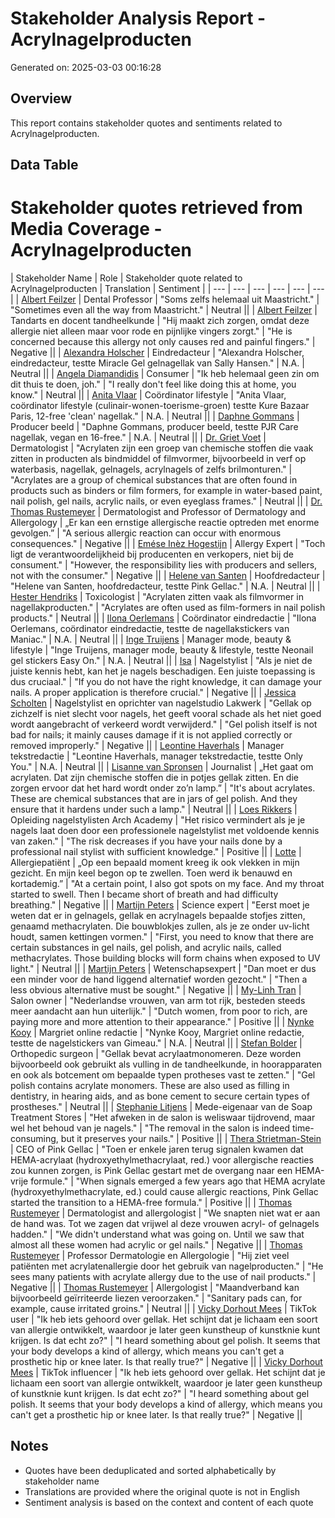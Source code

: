 # Stakeholder Analysis Report - Acrylnagelproducten
Generated on: 2025-03-03 00:16:28

## Overview
This report contains stakeholder quotes and sentiments related to Acrylnagelproducten.

## Data Table
# Stakeholder quotes retrieved from Media Coverage - Acrylnagelproducten
| Stakeholder Name | Role | Stakeholder quote related to Acrylnagelproducten | Translation | Sentiment |
| --- | --- | --- | --- | --- | --- |
| [Albert Feilzer](https://advance.lexis.com/api/document?collection=news&id=urn:contentItem:6DJ0-XVD1-DYRY-X2Y6-00000-00&context=1519360) | Dental Professor | "Soms zelfs helemaal uit Maastricht." | "Sometimes even all the way from Maastricht." | Neutral || 
| [Albert Feilzer](https://advance.lexis.com/api/document?collection=news&id=urn:contentItem:6DYC-JN23-RSR8-R2X0-00000-00&context=1519360) | Tandarts en docent tandheelkunde | "Hij maakt zich zorgen, omdat deze allergie niet alleen maar voor rode en pijnlijke vingers zorgt." | "He is concerned because this allergy not only causes red and painful fingers." | Negative || 
| [Alexandra Holscher](https://advance.lexis.com/api/document?collection=news&id=urn:contentItem:6DYC-W9T3-RSRJ-F55B-00000-00&context=1519360) | Eindredacteur | "Alexandra Holscher, eindredacteur, testte Miracle Gel gelnagellak van Sally Hansen." | N.A. | Neutral || 
| [Angela Diamandidis](https://advance.lexis.com/api/document?collection=news&id=urn:contentItem:6D9N-74N1-JBNH-J1J4-00000-00&context=1519360) | Consumer | "Ik heb helemaal geen zin om dit thuis te doen, joh." | "I really don't feel like doing this at home, you know." | Neutral || 
| [Anita Vlaar](https://advance.lexis.com/api/document?collection=news&id=urn:contentItem:6DYC-W9T3-RSRJ-F55B-00000-00&context=1519360) | Coördinator lifestyle | "Anita Vlaar, coördinator lifestyle (culinair-wonen-toerisme-groen) testte Kure Bazaar Paris, 12-free 'clean' nagellak." | N.A. | Neutral || 
| [Daphne Gommans](https://advance.lexis.com/api/document?collection=news&id=urn:contentItem:6DYC-W9T3-RSRJ-F55B-00000-00&context=1519360) | Producer beeld | "Daphne Gommans, producer beeld, testte PJR Care nagellak, vegan en 16-free." | N.A. | Neutral || 
| [Dr. Griet Voet](https://advance.lexis.com/api/document?collection=news&id=urn:contentItem:6C8N-PJ81-JC3Y-T1N2-00000-00&context=1519360) | Dermatologist | "Acrylaten zijn een groep van chemische stoffen die vaak zitten in producten als bindmiddel of filmvormer, bijvoorbeeld in verf op waterbasis, nagellak, gelnagels, acrylnagels of zelfs brilmonturen." | "Acrylates are a group of chemical substances that are often found in products such as binders or film formers, for example in water-based paint, nail polish, gel nails, acrylic nails, or even eyeglass frames." | Neutral || 
| [Dr. Thomas Rustemeyer](https://advance.lexis.com/api/document?collection=news&id=urn:contentItem:69TH-8651-DY4K-S05S-00000-00&context=1519360) | Dermatologist and Professor of Dermatology and Allergology | „Er kan een ernstige allergische reactie optreden met enorme gevolgen.” | "A serious allergic reaction can occur with enormous consequences." | Negative || 
| [Emése Inèz Hogestijn](https://advance.lexis.com/api/document?collection=news&id=urn:contentItem:6DJ0-XVD1-DYRY-X2Y6-00000-00&context=1519360) | Allergy Expert | "Toch ligt de verantwoordelijkheid bij producenten en verkopers, niet bij de consument." | "However, the responsibility lies with producers and sellers, not with the consumer." | Negative || 
| [Helene van Santen](https://advance.lexis.com/api/document?collection=news&id=urn:contentItem:6DYC-W9T3-RSRJ-F55B-00000-00&context=1519360) | Hoofdredacteur | "Helene van Santen, hoofdredacteur, testte Pink Gellac." | N.A. | Neutral || 
| [Hester Hendriks](https://advance.lexis.com/api/document?collection=news&id=urn:contentItem:6F36-3X13-RW7J-K104-00000-00&context=1519360) | Toxicologist | "Acrylaten zitten vaak als filmvormer in nagellakproducten." | "Acrylates are often used as film-formers in nail polish products." | Neutral || 
| [Ilona Oerlemans](https://advance.lexis.com/api/document?collection=news&id=urn:contentItem:6DYC-W9T3-RSRJ-F55B-00000-00&context=1519360) | Coördinator eindredactie | "Ilona Oerlemans, coördinator eindredactie, testte de nagellakstickers van Maniac." | N.A. | Neutral || 
| [Inge Truijens](https://advance.lexis.com/api/document?collection=news&id=urn:contentItem:6DYC-W9T3-RSRJ-F55B-00000-00&context=1519360) | Manager mode, beauty & lifestyle | "Inge Truijens, manager mode, beauty & lifestyle, testte Neonail gel stickers Easy On." | N.A. | Neutral || 
| [Isa](https://advance.lexis.com/api/document?collection=news&id=urn:contentItem:6DYC-S6N3-RS0K-043S-00000-00&context=1519360) | Nagelstylist | "Als je niet de juiste kennis hebt, kan het je nagels beschadigen. Een juiste toepassing is dus cruciaal." | "If you do not have the right knowledge, it can damage your nails. A proper application is therefore crucial." | Negative || 
| [Jessica Scholten](https://advance.lexis.com/api/document?collection=news&id=urn:contentItem:6CTD-D4M1-JBHV-K3R8-00000-00&context=1519360) | Nagelstylist en oprichter van nagelstudio Lakwerk | "Gellak op zichzelf is niet slecht voor nagels, het geeft vooral schade als het niet goed wordt aangebracht of verkeerd wordt verwijderd." | "Gel polish itself is not bad for nails; it mainly causes damage if it is not applied correctly or removed improperly." | Negative || 
| [Leontine Haverhals](https://advance.lexis.com/api/document?collection=news&id=urn:contentItem:6DYC-W9T3-RSRJ-F55B-00000-00&context=1519360) | Manager tekstredactie | "Leontine Haverhals, manager tekstredactie, testte Only You." | N.A. | Neutral || 
| [Lisanne van Spronsen](https://advance.lexis.com/api/document?collection=news&id=urn:contentItem:6D97-M9N1-F16W-M1JX-00000-00&context=1519360) | Journalist | „Het gaat om acrylaten. Dat zijn chemische stoffen die in potjes gellak zitten. En die zorgen ervoor dat het hard wordt onder zo’n lamp.” | "It's about acrylates. These are chemical substances that are in jars of gel polish. And they ensure that it hardens under such a lamp." | Neutral || 
| [Loes Rikkers](https://advance.lexis.com/api/document?collection=news&id=urn:contentItem:6DYC-JN23-RSR8-R2X0-00000-00&context=1519360) | Opleiding nagelstylisten Arch Academy | "Het risico vermindert als je je nagels laat doen door een professionele nagelstylist met voldoende kennis van zaken." | "The risk decreases if you have your nails done by a professional nail stylist with sufficient knowledge." | Positive || 
| [Lotte](https://advance.lexis.com/api/document?collection=news&id=urn:contentItem:6D97-M9N1-F16W-M1JX-00000-00&context=1519360) | Allergiepatiënt | „Op een bepaald moment kreeg ik ook vlekken in mijn gezicht. En mijn keel begon op te zwellen. Toen werd ik benauwd en kortademig.” | "At a certain point, I also got spots on my face. And my throat started to swell. Then I became short of breath and had difficulty breathing." | Negative || 
| [Martijn Peters](https://advance.lexis.com/api/document?collection=news&id=urn:contentItem:6C87-96W1-DYK1-H0YT-00000-00&context=1519360) | Science expert | "Eerst moet je weten dat er in gelnagels, gellak en acrylnagels bepaalde stofjes zitten, genaamd methacrylaten. Die bouwblokjes zullen, als je ze onder uv-licht houdt, samen kettingen vormen." | "First, you need to know that there are certain substances in gel nails, gel polish, and acrylic nails, called methacrylates. Those building blocks will form chains when exposed to UV light." | Neutral || 
| [Martijn Peters](https://advance.lexis.com/api/document?collection=news&id=urn:contentItem:6DYC-PNH3-RSXP-C4C0-00000-00&context=1519360) | Wetenschapsexpert | "Dan moet er dus een minder voor de hand liggend alternatief worden gezocht." | "Then a less obvious alternative must be sought." | Negative || 
| [My-Linh Tran](https://advance.lexis.com/api/document?collection=news&id=urn:contentItem:6F6B-7WG3-S216-81SR-00000-00&context=1519360) | Salon owner | "Nederlandse vrouwen, van arm tot rijk, besteden steeds meer aandacht aan hun uiterlijk." | "Dutch women, from poor to rich, are paying more and more attention to their appearance." | Positive || 
| [Nynke Kooy](https://advance.lexis.com/api/document?collection=news&id=urn:contentItem:6DYC-W9T3-RSRJ-F55B-00000-00&context=1519360) | Margriet online redactie | "Nynke Kooy, Margriet online redactie, testte de nagelstickers van Gimeau." | N.A. | Neutral || 
| [Stefan Bolder](https://advance.lexis.com/api/document?collection=news&id=urn:contentItem:6CGN-CWK1-JBHV-K2K3-00000-00&context=1519360) | Orthopedic surgeon | "Gellak bevat acrylaatmonomeren. Deze worden bijvoorbeeld ook gebruikt als vulling in de tandheelkunde, in hoorapparaten en ook als botcement om bepaalde typen protheses vast te zetten." | "Gel polish contains acrylate monomers. These are also used as filling in dentistry, in hearing aids, and as bone cement to secure certain types of prostheses." | Neutral || 
| [Stephanie Litjens](https://advance.lexis.com/api/document?collection=news&id=urn:contentItem:6CTD-D4M1-JBHV-K3R8-00000-00&context=1519360) | Mede-eigenaar van de Soap Treatment Stores | "Het afweken in de salon is weliswaar tijdrovend, maar wel het behoud van je nagels." | "The removal in the salon is indeed time-consuming, but it preserves your nails." | Positive || 
| [Thera Strietman-Stein](https://advance.lexis.com/api/document?collection=news&id=urn:contentItem:6CGN-CWK1-JBHV-K2K3-00000-00&context=1519360) | CEO of Pink Gellac | "Toen er enkele jaren terug signalen kwamen dat HEMA-acrylaat (hydroxyethylmethacrylaat, red.) voor allergische reacties zou kunnen zorgen, is Pink Gellac gestart met de overgang naar een HEMA-vrije formule." | "When signals emerged a few years ago that HEMA acrylate (hydroxyethylmethacrylate, ed.) could cause allergic reactions, Pink Gellac started the transition to a HEMA-free formula." | Positive || 
| [Thomas Rustemeyer](https://advance.lexis.com/api/document?collection=news&id=urn:contentItem:6D9N-74N1-JBNH-J1J4-00000-00&context=1519360) | Dermatologist and allergologist | "We snapten niet wat er aan de hand was. Tot we zagen dat vrijwel al deze vrouwen acryl- of gelnagels hadden." | "We didn't understand what was going on. Until we saw that almost all these women had acrylic or gel nails." | Negative || 
| [Thomas Rustemeyer](https://advance.lexis.com/api/document?collection=news&id=urn:contentItem:6DYC-JN23-RSR8-R2X0-00000-00&context=1519360) | Professor Dermatologie en Allergologie | "Hij ziet veel patiënten met acrylatenallergie door het gebruik van nagelproducten." | "He sees many patients with acrylate allergy due to the use of nail products." | Negative || 
| [Thomas Rustemeyer](https://advance.lexis.com/api/document?collection=news&id=urn:contentItem:6F5C-B933-RRXY-J43S-00000-00&context=1519360) | Allergologist | "Maandverband kan bijvoorbeeld geïrriteerde liezen veroorzaken." | "Sanitary pads can, for example, cause irritated groins." | Neutral || 
| [Vicky Dorhout Mees](https://advance.lexis.com/api/document?collection=news&id=urn:contentItem:6C87-96W1-DYK1-H0YT-00000-00&context=1519360) | TikTok user | "Ik heb iets gehoord over gellak. Het schijnt dat je lichaam een soort van allergie ontwikkelt, waardoor je later geen kunstheup of kunstknie kunt krijgen. Is dat echt zo?" | "I heard something about gel polish. It seems that your body develops a kind of allergy, which means you can't get a prosthetic hip or knee later. Is that really true?" | Negative || 
| [Vicky Dorhout Mees](https://advance.lexis.com/api/document?collection=news&id=urn:contentItem:6DYC-PNH3-RSXP-C4C0-00000-00&context=1519360) | TikTok influencer | "Ik heb iets gehoord over gellak. Het schijnt dat je lichaam een soort van allergie ontwikkelt, waardoor je later geen kunstheup of kunstknie kunt krijgen. Is dat echt zo?" | "I heard something about gel polish. It seems that your body develops a kind of allergy, which means you can't get a prosthetic hip or knee later. Is that really true?" | Negative || 

## Notes
- Quotes have been deduplicated and sorted alphabetically by stakeholder name
- Translations are provided where the original quote is not in English
- Sentiment analysis is based on the context and content of each quote
